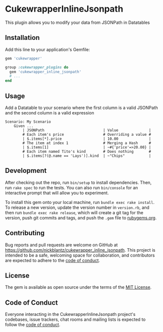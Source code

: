 # CukewrapperInlineJsonpath

This plugin allows you to modify your data from JSONPath in Datatables

## Installation

Add this line to your application's Gemfile:

```ruby
gem 'cukewrapper'

group :cukewrapper_plugins do
  gem 'cukewrapper_inline_jsonpath'
  # ...
end
```

## Usage

Add a Datatable to your scenario where the first column is a valid JSONPath and
the second column is a valid expression

```gherkin
Scenario: My Scenario
    Given ...
        | JSONPath                           | Value              |
        # Each item's price                  # Overriding a value #
        | $.items[*].price                   | 10.00              |
        # The item at index 1                # Merging a Hash     #
        | $.items[1]                         | ~#{'price'=>20.00} |
        # Each item named Tito's kind        # Does nothing       #
        | $.items[?(@.name == 'Lays')].kind  | ~"Chips"           |
```

## Development

After checking out the repo, run `bin/setup` to install dependencies. Then, run `rake spec` to run the tests. You can also run `bin/console` for an interactive prompt that will allow you to experiment.

To install this gem onto your local machine, run `bundle exec rake install`. To release a new version, update the version number in `version.rb`, and then run `bundle exec rake release`, which will create a git tag for the version, push git commits and tags, and push the `.gem` file to [rubygems.org](https://rubygems.org).

## Contributing

Bug reports and pull requests are welcome on GitHub at https://github.com/nickblantz/cukewrapper_inline_jsonpath. This project is intended to be a safe, welcoming space for collaboration, and contributors are expected to adhere to the [code of conduct](https://github.com/nickblantz/cukewrapper_inline_jsonpath/blob/master/CODE_OF_CONDUCT.md).


## License

The gem is available as open source under the terms of the [MIT License](https://opensource.org/licenses/MIT).

## Code of Conduct

Everyone interacting in the CukewrapperInlineJsonpath project's codebases, issue trackers, chat rooms and mailing lists is expected to follow the [code of conduct](https://github.com/nickblantz/cukewrapper_inline_jsonpath/blob/master/CODE_OF_CONDUCT.md).
